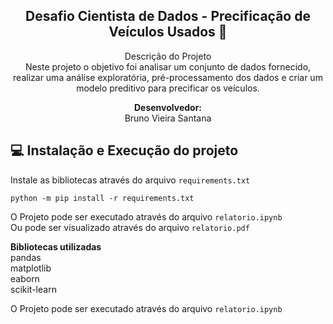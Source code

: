 
<span align="center">

##  Desafio Cientista de Dados - Precificação de Veículos Usados 🚙

</span>

<p align="center">
Descrição do Projeto<br />
Neste projeto o objetivo foi analisar um conjunto de dados fornecido, realizar uma análise exploratória, pré-processamento dos dados e criar um modelo preditivo para precificar os veículos.
  
</p>


</span>

<p align="center">
<strong>Desenvolvedor:</strong><br />
Bruno Vieira Santana<br />
  
</p>


## 💻 Instalação e Execução do projeto

Instale as bibliotecas através do arquivo `requirements.txt`<br />
```
python -m pip install -r requirements.txt
```

O Projeto pode ser executado através do arquivo `relatorio.ipynb`<br />
Ou pode ser visualizado através do arquivo `relatorio.pdf`

<strong>Bibliotecas utilizadas</strong><br />
pandas<br />
matplotlib<br />
eaborn<br />
scikit-learn<br />


</p>

O Projeto pode ser executado através do arquivo `relatorio.ipynb`

